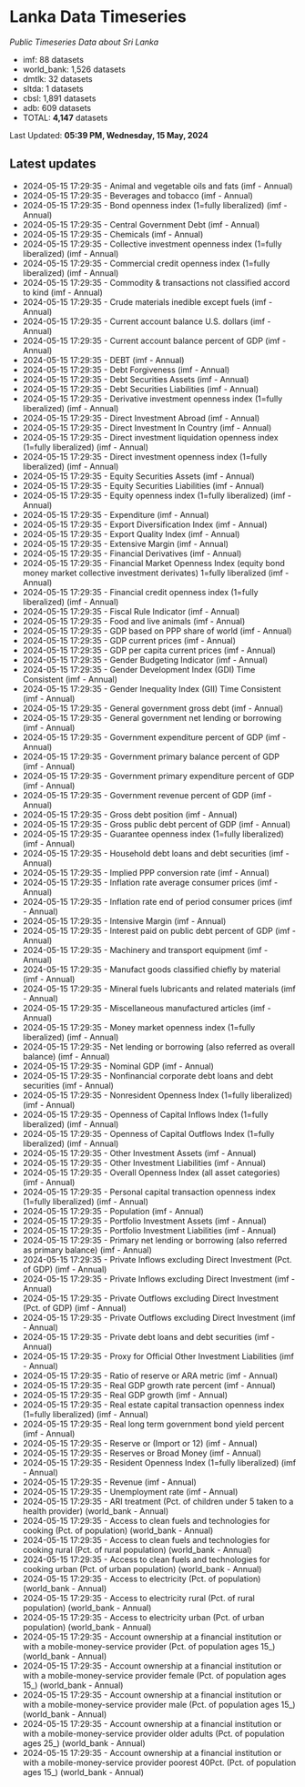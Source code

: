 # Lanka Data Timeseries
*Public Timeseries Data about Sri Lanka*

* imf: 88 datasets
* world_bank: 1,526 datasets
* dmtlk: 32 datasets
* sltda: 1 datasets
* cbsl: 1,891 datasets
* adb: 609 datasets
* TOTAL: **4,147** datasets

Last Updated: **05:39 PM, Wednesday, 15 May, 2024**

## Latest updates

* 2024-05-15 17:29:35 - Animal and vegetable oils and fats (imf - Annual)
* 2024-05-15 17:29:35 - Beverages and tobacco (imf - Annual)
* 2024-05-15 17:29:35 - Bond openness index (1=fully liberalized) (imf - Annual)
* 2024-05-15 17:29:35 - Central Government Debt (imf - Annual)
* 2024-05-15 17:29:35 - Chemicals (imf - Annual)
* 2024-05-15 17:29:35 - Collective investment openness index (1=fully liberalized) (imf - Annual)
* 2024-05-15 17:29:35 - Commercial credit openness index (1=fully liberalized) (imf - Annual)
* 2024-05-15 17:29:35 - Commodity & transactions not classified accord to kind (imf - Annual)
* 2024-05-15 17:29:35 - Crude materials inedible except fuels (imf - Annual)
* 2024-05-15 17:29:35 - Current account balance U.S. dollars (imf - Annual)
* 2024-05-15 17:29:35 - Current account balance percent of GDP (imf - Annual)
* 2024-05-15 17:29:35 - DEBT (imf - Annual)
* 2024-05-15 17:29:35 - Debt Forgiveness (imf - Annual)
* 2024-05-15 17:29:35 - Debt Securities Assets (imf - Annual)
* 2024-05-15 17:29:35 - Debt Securities Liabilities (imf - Annual)
* 2024-05-15 17:29:35 - Derivative investment openness index (1=fully liberalized) (imf - Annual)
* 2024-05-15 17:29:35 - Direct Investment Abroad (imf - Annual)
* 2024-05-15 17:29:35 - Direct Investment In Country (imf - Annual)
* 2024-05-15 17:29:35 - Direct investment liquidation openness index (1=fully liberalized) (imf - Annual)
* 2024-05-15 17:29:35 - Direct investment openness index (1=fully liberalized) (imf - Annual)
* 2024-05-15 17:29:35 - Equity Securities Assets (imf - Annual)
* 2024-05-15 17:29:35 - Equity Securities Liabilities (imf - Annual)
* 2024-05-15 17:29:35 - Equity openness index (1=fully liberalized) (imf - Annual)
* 2024-05-15 17:29:35 - Expenditure (imf - Annual)
* 2024-05-15 17:29:35 - Export Diversification Index (imf - Annual)
* 2024-05-15 17:29:35 - Export Quality Index (imf - Annual)
* 2024-05-15 17:29:35 - Extensive Margin (imf - Annual)
* 2024-05-15 17:29:35 - Financial Derivatives (imf - Annual)
* 2024-05-15 17:29:35 - Financial Market Openness Index (equity bond money market collective investment derivates) 1=fully liberalized (imf - Annual)
* 2024-05-15 17:29:35 - Financial credit openness index (1=fully liberalized) (imf - Annual)
* 2024-05-15 17:29:35 - Fiscal Rule Indicator (imf - Annual)
* 2024-05-15 17:29:35 - Food and live animals (imf - Annual)
* 2024-05-15 17:29:35 - GDP based on PPP share of world (imf - Annual)
* 2024-05-15 17:29:35 - GDP current prices (imf - Annual)
* 2024-05-15 17:29:35 - GDP per capita current prices (imf - Annual)
* 2024-05-15 17:29:35 - Gender Budgeting Indicator (imf - Annual)
* 2024-05-15 17:29:35 - Gender Development Index (GDI) Time Consistent (imf - Annual)
* 2024-05-15 17:29:35 - Gender Inequality Index (GII) Time Consistent (imf - Annual)
* 2024-05-15 17:29:35 - General government gross debt (imf - Annual)
* 2024-05-15 17:29:35 - General government net lending or borrowing (imf - Annual)
* 2024-05-15 17:29:35 - Government expenditure percent of GDP (imf - Annual)
* 2024-05-15 17:29:35 - Government primary balance percent of GDP (imf - Annual)
* 2024-05-15 17:29:35 - Government primary expenditure percent of GDP (imf - Annual)
* 2024-05-15 17:29:35 - Government revenue percent of GDP (imf - Annual)
* 2024-05-15 17:29:35 - Gross debt position (imf - Annual)
* 2024-05-15 17:29:35 - Gross public debt percent of GDP (imf - Annual)
* 2024-05-15 17:29:35 - Guarantee openness index (1=fully liberalized) (imf - Annual)
* 2024-05-15 17:29:35 - Household debt loans and debt securities (imf - Annual)
* 2024-05-15 17:29:35 - Implied PPP conversion rate (imf - Annual)
* 2024-05-15 17:29:35 - Inflation rate average consumer prices (imf - Annual)
* 2024-05-15 17:29:35 - Inflation rate end of period consumer prices (imf - Annual)
* 2024-05-15 17:29:35 - Intensive Margin (imf - Annual)
* 2024-05-15 17:29:35 - Interest paid on public debt percent of GDP (imf - Annual)
* 2024-05-15 17:29:35 - Machinery and transport equipment (imf - Annual)
* 2024-05-15 17:29:35 - Manufact goods classified chiefly by material (imf - Annual)
* 2024-05-15 17:29:35 - Mineral fuels lubricants and related materials (imf - Annual)
* 2024-05-15 17:29:35 - Miscellaneous manufactured articles (imf - Annual)
* 2024-05-15 17:29:35 - Money market openness index (1=fully liberalized) (imf - Annual)
* 2024-05-15 17:29:35 - Net lending or borrowing (also referred as overall balance) (imf - Annual)
* 2024-05-15 17:29:35 - Nominal GDP (imf - Annual)
* 2024-05-15 17:29:35 - Nonfinancial corporate debt loans and debt securities (imf - Annual)
* 2024-05-15 17:29:35 - Nonresident Openness Index (1=fully liberalized) (imf - Annual)
* 2024-05-15 17:29:35 - Openness of Capital Inflows Index (1=fully liberalized) (imf - Annual)
* 2024-05-15 17:29:35 - Openness of Capital Outflows Index (1=fully liberalized) (imf - Annual)
* 2024-05-15 17:29:35 - Other Investment Assets (imf - Annual)
* 2024-05-15 17:29:35 - Other Investment Liabilities (imf - Annual)
* 2024-05-15 17:29:35 - Overall Openness Index (all asset categories) (imf - Annual)
* 2024-05-15 17:29:35 - Personal capital transaction openness index (1=fully liberalized) (imf - Annual)
* 2024-05-15 17:29:35 - Population (imf - Annual)
* 2024-05-15 17:29:35 - Portfolio Investment Assets (imf - Annual)
* 2024-05-15 17:29:35 - Portfolio Investment Liabilities (imf - Annual)
* 2024-05-15 17:29:35 - Primary net lending or borrowing (also referred as primary balance) (imf - Annual)
* 2024-05-15 17:29:35 - Private Inflows excluding Direct Investment (Pct. of GDP) (imf - Annual)
* 2024-05-15 17:29:35 - Private Inflows excluding Direct Investment (imf - Annual)
* 2024-05-15 17:29:35 - Private Outflows excluding Direct Investment (Pct. of GDP) (imf - Annual)
* 2024-05-15 17:29:35 - Private Outflows excluding Direct Investment (imf - Annual)
* 2024-05-15 17:29:35 - Private debt loans and debt securities (imf - Annual)
* 2024-05-15 17:29:35 - Proxy for Official Other Investment Liabilities (imf - Annual)
* 2024-05-15 17:29:35 - Ratio of reserve or ARA metric (imf - Annual)
* 2024-05-15 17:29:35 - Real GDP growth rate percent (imf - Annual)
* 2024-05-15 17:29:35 - Real GDP growth (imf - Annual)
* 2024-05-15 17:29:35 - Real estate capital transaction openness index (1=fully liberalized) (imf - Annual)
* 2024-05-15 17:29:35 - Real long term government bond yield percent (imf - Annual)
* 2024-05-15 17:29:35 - Reserve or (Import or 12) (imf - Annual)
* 2024-05-15 17:29:35 - Reserves or Broad Money (imf - Annual)
* 2024-05-15 17:29:35 - Resident Openness Index (1=fully liberalized) (imf - Annual)
* 2024-05-15 17:29:35 - Revenue (imf - Annual)
* 2024-05-15 17:29:35 - Unemployment rate (imf - Annual)
* 2024-05-15 17:29:35 - ARI treatment (Pct. of children under 5 taken to a health provider) (world_bank - Annual)
* 2024-05-15 17:29:35 - Access to clean fuels and technologies for cooking (Pct. of population) (world_bank - Annual)
* 2024-05-15 17:29:35 - Access to clean fuels and technologies for cooking rural (Pct. of rural population) (world_bank - Annual)
* 2024-05-15 17:29:35 - Access to clean fuels and technologies for cooking urban (Pct. of urban population) (world_bank - Annual)
* 2024-05-15 17:29:35 - Access to electricity (Pct. of population) (world_bank - Annual)
* 2024-05-15 17:29:35 - Access to electricity rural (Pct. of rural population) (world_bank - Annual)
* 2024-05-15 17:29:35 - Access to electricity urban (Pct. of urban population) (world_bank - Annual)
* 2024-05-15 17:29:35 - Account ownership at a financial institution or with a mobile-money-service provider (Pct. of population ages 15_) (world_bank - Annual)
* 2024-05-15 17:29:35 - Account ownership at a financial institution or with a mobile-money-service provider female (Pct. of population ages 15_) (world_bank - Annual)
* 2024-05-15 17:29:35 - Account ownership at a financial institution or with a mobile-money-service provider male (Pct. of population ages 15_) (world_bank - Annual)
* 2024-05-15 17:29:35 - Account ownership at a financial institution or with a mobile-money-service provider older adults (Pct. of population ages 25_) (world_bank - Annual)
* 2024-05-15 17:29:35 - Account ownership at a financial institution or with a mobile-money-service provider poorest 40Pct. (Pct. of population ages 15_) (world_bank - Annual)